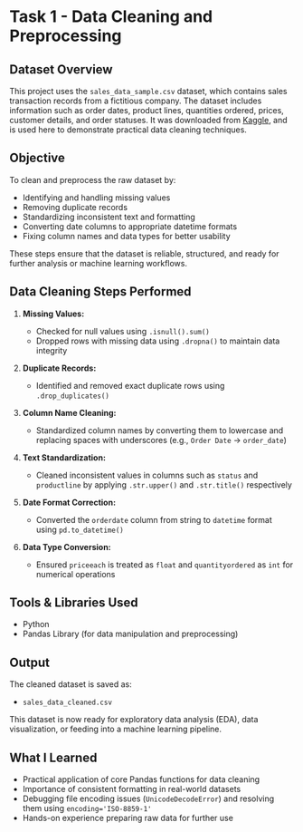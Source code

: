  # Task 1 - Data Cleaning and Preprocessing

## Dataset Overview
This project uses the `sales_data_sample.csv` dataset, which contains sales transaction records from a fictitious company. The dataset includes information such as order dates, product lines, quantities ordered, prices, customer details, and order statuses. It was downloaded from [Kaggle](https://www.kaggle.com/), and is used here to demonstrate practical data cleaning techniques.

## Objective
To clean and preprocess the raw dataset by:
- Identifying and handling missing values
- Removing duplicate records
- Standardizing inconsistent text and formatting
- Converting date columns to appropriate datetime formats
- Fixing column names and data types for better usability

These steps ensure that the dataset is reliable, structured, and ready for further analysis or machine learning workflows.

## Data Cleaning Steps Performed
1. **Missing Values:**
   - Checked for null values using `.isnull().sum()`
   - Dropped rows with missing data using `.dropna()` to maintain data integrity

2. **Duplicate Records:**
   - Identified and removed exact duplicate rows using `.drop_duplicates()`

3. **Column Name Cleaning:**
   - Standardized column names by converting them to lowercase and replacing spaces with underscores (e.g., `Order Date` → `order_date`)

4. **Text Standardization:**
   - Cleaned inconsistent values in columns such as `status` and `productline` by applying `.str.upper()` and `.str.title()` respectively

5. **Date Format Correction:**
   - Converted the `orderdate` column from string to `datetime` format using `pd.to_datetime()`

6. **Data Type Conversion:**
   - Ensured `priceeach` is treated as `float` and `quantityordered` as `int` for numerical operations

##  Tools & Libraries Used
- Python
- Pandas Library (for data manipulation and preprocessing)

## Output
The cleaned dataset is saved as:
- `sales_data_cleaned.csv`

This dataset is now ready for exploratory data analysis (EDA), data visualization, or feeding into a machine learning pipeline.

##  What I Learned
- Practical application of core Pandas functions for data cleaning
- Importance of consistent formatting in real-world datasets
- Debugging file encoding issues (`UnicodeDecodeError`) and resolving them using `encoding='ISO-8859-1'`
- Hands-on experience preparing raw data for further use

